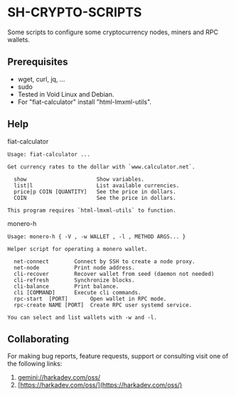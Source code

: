 # SH-CRYPTO-SCRIPTS

Some scripts to configure some cryptocurrency nodes, miners and RPC
wallets.

## Prerequisites

- wget, curl, jq, ...
- sudo
- Tested in Void Linux and Debian.
- For "fiat-calculator" install "html-lmxml-utils".

## Help

fiat-calculator

    Usage: fiat-calculator ...
    
    Get currency rates to the dollar with `www.calculator.net`.
    
      show                      Show variables.
      list|l                    List available currencies.
      price|p COIN [QUANTITY]   See the price in dollars.
      COIN                      See the price in dollars.
    
    This program requires `html-lmxml-utils` to function.

monero-h

    Usage: monero-h { -V , -w WALLET , -l , METHOD ARGS... }
    
    Helper script for operating a monero wallet.
    
      net-connect        Connect by SSH to create a node proxy.
      net-node           Print node address.
      cli-recover        Recover wallet from seed (daemon not needed)
      cli-refresh        Synchronize blocks.
      cli-balance        Print balance.
      cli [COMMAND]      Execute cli commands.
      rpc-start  [PORT]       Open wallet in RPC mode.
      rpc-create NAME [PORT]  Create RPC user systemd service.
    
    You can select and list wallets with -w and -l.

## Collaborating

For making bug reports, feature requests, support or consulting visit
one of the following links:

1. [gemini://harkadev.com/oss/](gemini://harkadev.com/oss/)
2. [https://harkadev.com/oss/](https://harkadev.com/oss/)
